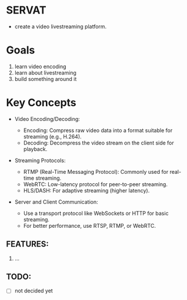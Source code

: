 # SERVAT
- create a video livestreaming platform. 

# Goals
1. learn video encoding
2. learn about livestreaming
3. build something around it

# Key Concepts
- Video Encoding/Decoding:
    - Encoding: Compress raw video data into a format suitable for streaming (e.g., H.264).
    - Decoding: Decompress the video stream on the client side for playback.

- Streaming Protocols:
    - RTMP (Real-Time Messaging Protocol): Commonly used for real-time streaming.
    - WebRTC: Low-latency protocol for peer-to-peer streaming.
    - HLS/DASH: For adaptive streaming (higher latency).

- Server and Client Communication:
    - Use a transport protocol like WebSockets or HTTP for basic streaming.
    - For better performance, use RTSP, RTMP, or WebRTC.

## FEATURES:
1. ...

## TODO:
- [ ] not decided yet

